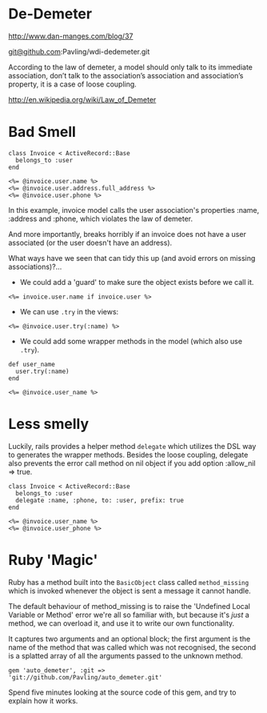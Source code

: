 # De-Demeter

http://www.dan-manges.com/blog/37

git@github.com:Pavling/wdi-dedemeter.git

According to the law of demeter, a model should only talk to its immediate association, don’t talk to the association’s association and association’s property, it is a case of loose coupling.

http://en.wikipedia.org/wiki/Law_of_Demeter

# Bad Smell
    class Invoice < ActiveRecord::Base
      belongs_to :user
    end

    <%= @invoice.user.name %>
    <%= @invoice.user.address.full_address %>
    <%= @invoice.user.phone %>

In this example, invoice model calls the user association's properties :name, :address and :phone, which violates the law of demeter.

And more importantly, breaks horribly if an invoice does not have a user associated (or the user doesn't have an address).

What ways have we seen that can tidy this up (and avoid errors on missing associations)?...

* We could add a 'guard' to make sure the object exists before we call it.

```
<%= invoice.user.name if invoice.user %>
```

* We can use `.try` in the views:

```
<%= @invoice.user.try(:name) %>
```

* We could add some wrapper methods in the model (which also use `.try`).

```
def user_name
  user.try(:name)
end

<%= @invoice.user_name %>
```

# Less smelly

Luckily, rails provides a helper method `delegate` which utilizes the DSL way to generates the wrapper methods. Besides the loose coupling, delegate also prevents the error call method on nil object if you add option :allow_nil => true.


    class Invoice < ActiveRecord::Base
      belongs_to :user
      delegate :name, :phone, to: :user, prefix: true
    end

    <%= @invoice.user_name %>
    <%= @invoice.user_phone %>



# Ruby 'Magic'

Ruby has a method built into the `BasicObject` class called `method_missing` which is invoked whenever the object is sent a message it cannot handle.

The default behaviour of method_missing is to raise the 'Undefined Local Variable or Method' error we're all so familiar with, but because it's *just* a method, we can overload it, and use it to write our own functionality.

It captures two arguments and an optional block; the first argument is the name of the method that was called which was not recognised, the second is a splatted array of all the arguments passed to the unknown method.


    gem 'auto_demeter', :git => 'git://github.com/Pavling/auto_demeter.git'

Spend five minutes looking at the source code of this gem, and try to explain how it works.


